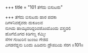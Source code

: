 +++
title = "101 ತೆಗೆದು ಬಿಸುಟರು"

+++
ತೆಗೆದು ಬಿಸುಟರು ಹಾರ ಪದಕಾ  
ದಿಗಳನಿವರೈವರು ದುಕೂಲವ   
ನುಗಿದು ಹಾಯ್ಕಿದರಿದ್ದರಿವರೊಂದೊಂದು ವಸ್ತ್ರದಲಿ  
ಹೊಗೆಮೊಗದ ಕಿಡಿಗಣ್ಣ ಕೆಮ್ಮೀ  
ಸೆಗಳ ಗುಜುರಿನ ಜುಂಜು ಗೇಶದ   
ವಿಗಡನೆದ್ದನು ಬಂದು ಹಿಡಿದನು ದ್ರೌಪದಿಯ ಸೆರಗ    ॥101॥